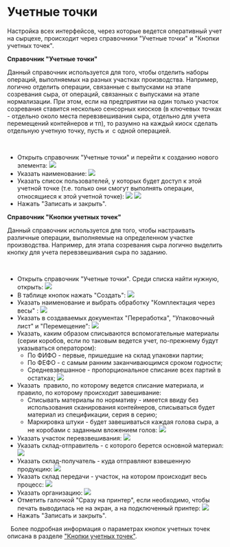 **Учетные точки**
=================

Настройка всех интерфейсов, через которые ведется оперативный учет на
сырцехе, происходит через справочники "Учетные точки" и "Кнопки учетных
точек".


**Справочник "Учетные точки"** 

Данный справочник используется для того,
чтобы отделить наборы операций, выполняемых на разных участках
производства. Например, логично отделить операции, связанные с выпусками
на этапе созревания сыра, от операций, связанных с выпусками на этапе
нормализации. При этом, если на предприятии на один только участок
созревания ставится несколько сенсорных киосков (в ключевых точках -
отдельно около места перевзвешивания сыра, отдельно для учета
перемещений контейнеров и тп), то разумно на каждый киоск сделать
отдельную учетную точку, пусть и  с одной операцией.
 

 

-   Открыть справочник "Учетные точки" и перейти к созданию нового
    элемента:
    ![](AccountPoints.assets/drex_uchetnye_tochki_5_custom.png)
     
-   Указать наименование:
    ![](AccountPoints.assets/drex_uchetnye_tochki_5_custom_2.png)
     
-   Указать список пользователей, у которых будет доступ к этой учетной
    точке (т.е. только они смогут выполнять операции, относящиеся к этой
    учетной точке):
    ![](AccountPoints.assets/drex_uchetnye_tochki_5_custom_3.png)
    ![](AccountPoints.assets/drex_uchetnye_tochki_5_custom_4.png)
     
-   Нажать "Записать и закрыть".
     


**Справочник "Кнопки учетных точек"**  

Данный справочник используется для того, чтобы настраивать различные операции,
выполняемые на определенном участке производства. Например, для
этапа созревания сыра логично выделить кнопку для учета
перевзвешивания сыра по заданию.

  
-   Открыть справочник "Учетные точки". Среди списка найти нужную,
    открыть:
    ![](AccountPoints.assets/drex_uchetnye_tochki_5_custom.png)
     
-   В таблице кнопок нажать "Создать":
    ![](AccountPoints.assets/drex_uchetnye_tochki_5_custom_5.png)
     
-   Указать наименование и выбрать обработку "Комплектация через весы" :
    ![](AccountPoints.assets/drex_uchetnye_tochki_5_custom_6.png)
     
-   Указать в создаваемых документах "Переработка", "Упаковочный лист" и
    "Перемещение":
    ![](AccountPoints.assets/drex_uchetnye_tochki_5_custom_7.png)
     
-   Указать, каким образом списываются вспомогательные материалы (серии
    коробов, если по таковым ведется учет, по-прежнему будут указываться
    оператором):
    -   По ФИФО - первые, пришедшие на склад упаковки партии;
    -   По ФЕФО - с самым ранним заканчивающимся сроком годности;
    -   Средневзвешанное - пропорциональное списание всех партий в остатках;
    ![](AccountPoints.assets/drex_uchetnye_tochki_5_custom_8.png)
     
-   Указать  правило, по которому ведется списание материала, и правило,
    по которому происходит завешивание:
    -   Списывать материалы по нормативу - имеется ввиду без использования
    сканирования контейнеров, списываться будет материал из
    спецификации, серия в серию;
    -   Маркировка штуки - будет завешиваться каждая голова сыра, а не
    коробами с заданным вложением голов:
    ![](AccountPoints.assets/drex_uchetnye_tochki_5_custom_9.png)
     
-   Указать участок перевзвешивания:
    ![](AccountPoints.assets/drex_uchetnye_tochki_5_custom_10.png)
     
-   Указать склад-отправитель - с которого берется основной материал:
    ![](AccountPoints.assets/drex_uchetnye_tochki_5_custom_11.png)
     
-   Указать склад-получатель - куда отправляют взвешенную продукцию:
    ![](AccountPoints.assets/drex_uchetnye_tochki_5_custom_12.png)
     
-   Указать склад передачи - участок, на котором происходит весь
    процесс:
    ![](AccountPoints.assets/drex_uchetnye_tochki_5_custom_13.png)
     
-   Указать организацию:
    ![](AccountPoints.assets/drex_uchetnye_tochki_5_custom_14.png)
     
-   Отметить галочкой "Сразу на принтер", если необходимо, чтобы печать
    выводилась не на экран, а на подключенный принтер:
    ![](AccountPoints.assets/drex_uchetnye_tochki_5_custom_15.png)
     
-   Нажать "Записать и закрыть".

 
Более подробная информация о параметрах кнопок учетных точек описана в
разделе ["Кнопки учетных точек"](../../../../CommonInformation/Handbooks/ButtonOfAccountPoint/readme.md).